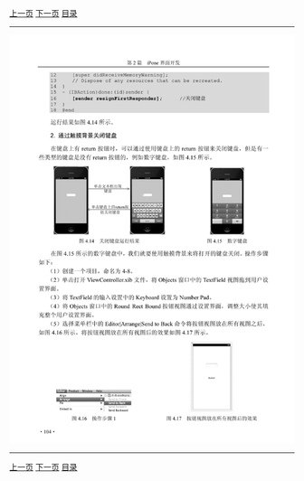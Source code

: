 [上一页](115.md) [下一页](117.md) [目录](../README.md)

***

![116](../images/116.png)

***

[上一页](115.md) [下一页](117.md) [目录](../README.md)